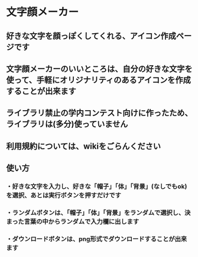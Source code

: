 # 文字顔メーカー
## 好きな文字を顔っぽくしてくれる、アイコン作成ページです
## 文字顔メーカーのいいところは、自分の好きな文字を使って、手軽にオリジナリティのあるアイコンを作成することが出来ます
## ライブラリ禁止の学内コンテスト向けに作ったため、ライブラリは(多分)使っていません
## 利用規約については、wikiをごらんください
## 使い方
### ・好きな文字を入力し、好きな「帽子」「体」「背景」(なしでもok)を選択、あとは実行ボタンを押すだけです
### ・ランダムボタンは、「帽子」「体」「背景」をランダムで選択し、決まった言葉の中からランダムで入力欄に出します
### ・ダウンロードボタンは、png形式でダウンロードすることが出来ます
